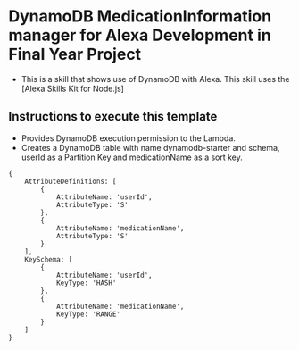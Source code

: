 # DynamoDB MedicationInformation manager for Alexa Development in Final Year Project
- This is a skill that shows use of DynamoDB with Alexa. This skill uses the [Alexa Skills Kit for Node.js]

## Instructions to execute this template 
- Provides DynamoDB execution permission to the Lambda.
- Creates a DynamoDB table with name dynamodb-starter and schema, userId as a Partition Key and medicationName as a sort key. 

```
{
    AttributeDefinitions: [
        {
            AttributeName: 'userId',
            AttributeType: 'S'
        },
        {
            AttributeName: 'medicationName',
            AttributeType: 'S'
        }
    ],
    KeySchema: [
        {
            AttributeName: 'userId',
            KeyType: 'HASH'
        },
        {
            AttributeName: 'medicationName',
            KeyType: 'RANGE'
        }
    ]
}
```
